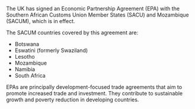 The UK has signed an Economic Partnership Agreement (EPA) with the Southern African Customs Union Member States (SACU) and Mozambique (SACUM), which is in effect.

The SACUM countries covered by this agreement are:

*   Botswana
*   Eswatini (formerly Swaziland)
*   Lesotho
*   Mozambique
*   Namibia
*   South Africa

EPAs are principally development-focused trade agreements that aim to promote increased trade and investment. They contribute to sustainable growth and poverty reduction in developing countries.